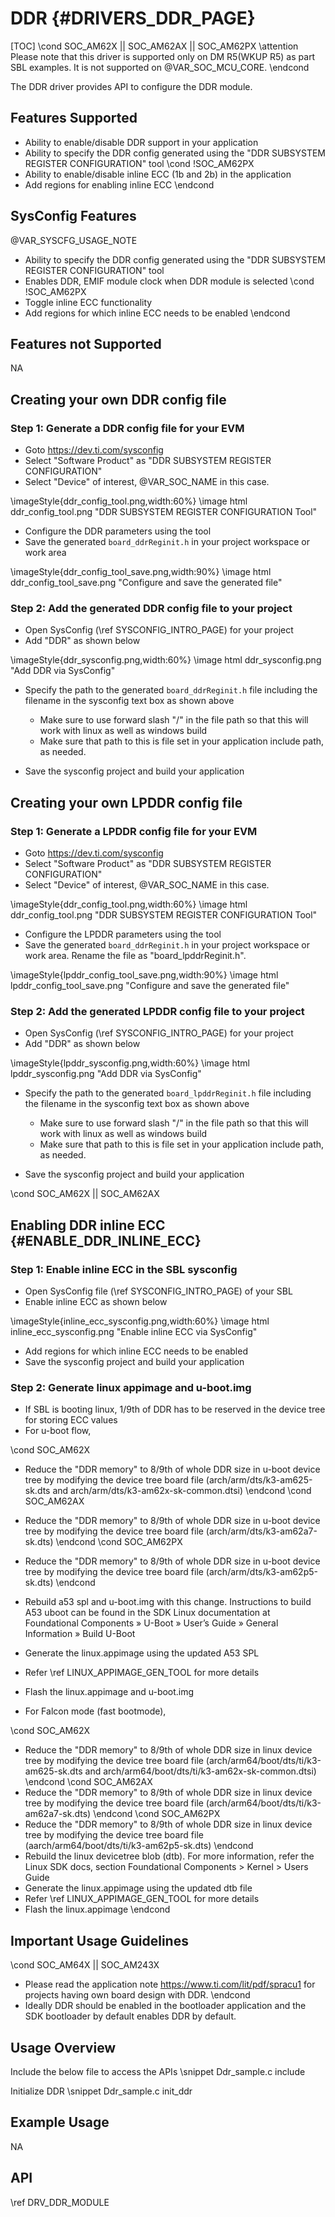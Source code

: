 # DDR {#DRIVERS_DDR_PAGE}

[TOC]
\cond SOC_AM62X || SOC_AM62AX || SOC_AM62PX
\attention Please note that this driver is supported only on DM R5(WKUP R5) as part SBL examples. It is not supported on @VAR_SOC_MCU_CORE.
\endcond

The DDR driver provides API to configure the DDR module.

## Features Supported

- Ability to enable/disable DDR support in your application
- Ability to specify the DDR config generated using the "DDR SUBSYSTEM REGISTER CONFIGURATION" tool
\cond !SOC_AM62PX
- Ability to enable/disable inline ECC (1b and 2b) in the application
- Add regions for enabling inline ECC
\endcond

## SysConfig Features

@VAR_SYSCFG_USAGE_NOTE

- Ability to specify the DDR config generated using the "DDR SUBSYSTEM REGISTER CONFIGURATION" tool
- Enables DDR, EMIF module clock when DDR module is selected
\cond !SOC_AM62PX
- Toggle inline ECC functionality
- Add regions for which inline ECC needs to be enabled
\endcond

## Features not Supported

NA

## Creating your own DDR config file

### Step 1: Generate a DDR config file for your EVM

- Goto https://dev.ti.com/sysconfig
- Select "Software Product" as "DDR SUBSYSTEM REGISTER CONFIGURATION"
- Select "Device" of interest, @VAR_SOC_NAME in this case.

\imageStyle{ddr_config_tool.png,width:60%}
\image html ddr_config_tool.png "DDR SUBSYSTEM REGISTER CONFIGURATION Tool"

- Configure the DDR parameters using the tool
- Save the generated `board_ddrReginit.h` in your project workspace or work area

\imageStyle{ddr_config_tool_save.png,width:90%}
\image html ddr_config_tool_save.png "Configure and save the generated file"

### Step 2: Add the generated DDR config file to your project

- Open SysConfig (\ref SYSCONFIG_INTRO_PAGE) for your project
- Add "DDR" as shown below

\imageStyle{ddr_sysconfig.png,width:60%}
\image html ddr_sysconfig.png "Add DDR via SysConfig"

- Specify the path to the generated `board_ddrReginit.h` file including the filename in the sysconfig text box
  as shown above

  - Make sure to use forward slash "/" in the file path so that this will work with linux as well as windows build
  - Make sure that path to this is file set in your application include path, as needed.

- Save the sysconfig project and build your application

## Creating your own LPDDR config file

### Step 1: Generate a LPDDR config file for your EVM

- Goto https://dev.ti.com/sysconfig
- Select "Software Product" as "DDR SUBSYSTEM REGISTER CONFIGURATION"
- Select "Device" of interest, @VAR_SOC_NAME in this case.

\imageStyle{ddr_config_tool.png,width:60%}
\image html ddr_config_tool.png "DDR SUBSYSTEM REGISTER CONFIGURATION Tool"

- Configure the LPDDR parameters using the tool
- Save the generated `board_ddrReginit.h` in your project workspace or work area. Rename the file as "board_lpddrReginit.h".

\imageStyle{lpddr_config_tool_save.png,width:90%}
\image html lpddr_config_tool_save.png "Configure and save the generated file"

### Step 2: Add the generated LPDDR config file to your project

- Open SysConfig (\ref SYSCONFIG_INTRO_PAGE) for your project
- Add "DDR" as shown below

\imageStyle{lpddr_sysconfig.png,width:60%}
\image html lpddr_sysconfig.png "Add DDR via SysConfig"

- Specify the path to the generated `board_lpddrReginit.h` file including the filename in the sysconfig text box
  as shown above

  - Make sure to use forward slash "/" in the file path so that this will work with linux as well as windows build
  - Make sure that path to this is file set in your application include path, as needed.

- Save the sysconfig project and build your application

\cond SOC_AM62X || SOC_AM62AX
## Enabling DDR inline ECC {#ENABLE_DDR_INLINE_ECC}

### Step 1: Enable inline ECC in the SBL sysconfig

- Open SysConfig file (\ref SYSCONFIG_INTRO_PAGE) of your SBL
- Enable inline ECC as shown below

\imageStyle{inline_ecc_sysconfig.png,width:60%}
\image html inline_ecc_sysconfig.png "Enable inline ECC via SysConfig"

- Add regions for which inline ECC needs to be enabled
- Save the sysconfig project and build your application

### Step 2: Generate linux appimage and u-boot.img

- If SBL is booting linux, 1/9th of DDR has to be reserved in the device tree for storing ECC values
- For u-boot flow,

\cond SOC_AM62X
  - Reduce the "DDR memory" to 8/9th of whole DDR size in u-boot device tree by modifying the device tree board file (arch/arm/dts/k3-am625-sk.dts and arch/arm/dts/k3-am62x-sk-common.dtsi)
\endcond
\cond SOC_AM62AX
  - Reduce the "DDR memory" to 8/9th of whole DDR size in u-boot device tree by modifying the device tree board file (arch/arm/dts/k3-am62a7-sk.dts)
\endcond
\cond SOC_AM62PX
  - Reduce the "DDR memory" to 8/9th of whole DDR size in u-boot device tree by modifying the device tree board file (arch/arm/dts/k3-am62p5-sk.dts)
\endcond
  - Rebuild a53 spl and u-boot.img with this change. Instructions to build A53 uboot can be found in the SDK Linux documentation at Foundational Components » U-Boot » User’s Guide » General Information » Build U-Boot
  - Generate the linux.appimage using the updated A53 SPL
  - Refer \ref LINUX_APPIMAGE_GEN_TOOL for more details
  - Flash the linux.appimage and u-boot.img


- For Falcon mode (fast bootmode),

\cond SOC_AM62X
  - Reduce the "DDR memory" to 8/9th of whole DDR size in linux device tree by modifying the device tree board file (arch/arm64/boot/dts/ti/k3-am625-sk.dts and arch/arm64/boot/dts/ti/k3-am62x-sk-common.dtsi)
\endcond
\cond SOC_AM62AX
  - Reduce the "DDR memory" to 8/9th of whole DDR size in linux device tree by modifying the device tree board file (arch/arm64/boot/dts/ti/k3-am62a7-sk.dts)
\endcond
\cond SOC_AM62PX
  - Reduce the "DDR memory" to 8/9th of whole DDR size in linux device tree by modifying the device tree board file (aarch/arm64/boot/dts/ti/k3-am62p5-sk.dts)
\endcond
  - Rebuild the linux devicetree blob (dtb). For more information, refer the Linux SDK docs, section Foundational Components > Kernel > Users Guide
  - Generate the linux.appimage using the updated dtb file
  - Refer \ref LINUX_APPIMAGE_GEN_TOOL for more details
  - Flash the linux.appimage
\endcond

## Important Usage Guidelines

\cond SOC_AM64X || SOC_AM243X
- Please read the application note https://www.ti.com/lit/pdf/spracu1
  for projects having own board design with DDR.
\endcond
- Ideally DDR should be enabled in the bootloader application and the SDK bootloader by default
  enables DDR by default.

## Usage Overview

Include the below file to access the APIs
\snippet Ddr_sample.c include

Initialize DDR
\snippet Ddr_sample.c init_ddr

## Example Usage

NA

## API

\ref DRV_DDR_MODULE